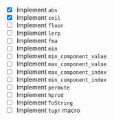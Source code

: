 - [x] Implement `abs`
- [x] Implement `ceil`
- [ ] Implement `floor`
- [ ] Implement `lerp`
- [ ] Implement `fma`
- [ ] Implement `min`
- [ ] Implement `min_component_value`
- [ ] Implement `max_component_value`
- [ ] Implement `max_component_index`
- [ ] Implement `min_component_index`
- [ ] Implement `permute`
- [ ] Implement `hprod`
- [ ] Implement `ToString`
- [ ] Implement `tup!` macro
